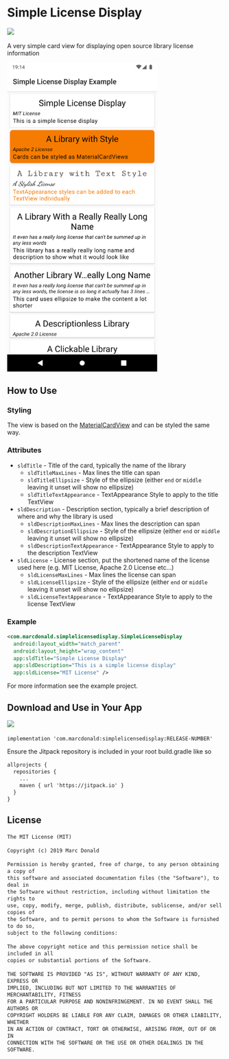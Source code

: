 # Simple License Display
[![](https://jitpack.io/v/marcdonald/simplelicensedisplay.svg)](https://jitpack.io/#marcdonald/simplelicensedisplay)

A very simple card view for displaying open source library license information


<img src=".github/assets/readme-screenshot.png" alt="Screenshot" width="350">

## How to Use
### Styling
The view is based on the [MaterialCardView](https://material.io/develop/android/components/material-card-view/) and can be styled the same way. 

### Attributes
* `sldTitle` - Title of the card, typically the name of the library 
  * `sldTitleMaxLines` - Max lines the title can span 
  * `sldTitleEllipsize` - Style of the ellipsize (either `end` or `middle` leaving it unset will show no ellipsize)
  * `sldTitleTextAppearance` - TextAppearance Style to apply to the title TextView
* `sldDescription` - Description section, typically a brief description of where and why the library is used 
  * `sldDescriptionMaxLines` - Max lines the description can span 
  * `sldDescriptionEllipsize` - Style of the ellipsize (either `end` or `middle` leaving it unset will show no ellipsize)
  * `sldDescriptionTextAppearance` - TextAppearance Style to apply to the description TextView
* `sldLicense` - License section, put the shortened name of the license used here (e.g. MIT License, Apache 2.0 License etc...)
  * `sldLicenseMaxLines` - Max lines the license can span 
  * `sldLicenseEllipsize` - Style of the ellipsize (either `end` or `middle` leaving it unset will show no ellipsize)
  * `sldLicenseTextAppearance` - TextAppearance Style to apply to the license TextView

### Example
```xml
<com.marcdonald.simplelicensedisplay.SimpleLicenseDisplay
  android:layout_width="match_parent"
  android:layout_height="wrap_content"
  app:sldTitle="Simple License Display"
  app:sldDescription="This is a simple license display"
  app:sldLicense="MIT License" />
```

For more information see the example project.

## Download and Use in Your App
[![](https://jitpack.io/v/com.marcdonald/simplelicensedisplay.svg)](https://jitpack.io/#com.marcdonald/simplelicensedisplay)

`implementation 'com.marcdonald:simplelicensedisplay:RELEASE-NUMBER'`

Ensure the Jitpack repository is included in your root build.gradle like so
```
allprojects {
  repositories {
    ...
    maven { url 'https://jitpack.io' }
  }
}
```

## License
```
The MIT License (MIT)

Copyright (c) 2019 Marc Donald

Permission is hereby granted, free of charge, to any person obtaining a copy of
this software and associated documentation files (the "Software"), to deal in
the Software without restriction, including without limitation the rights to
use, copy, modify, merge, publish, distribute, sublicense, and/or sell copies of
the Software, and to permit persons to whom the Software is furnished to do so,
subject to the following conditions:

The above copyright notice and this permission notice shall be included in all
copies or substantial portions of the Software.

THE SOFTWARE IS PROVIDED "AS IS", WITHOUT WARRANTY OF ANY KIND, EXPRESS OR
IMPLIED, INCLUDING BUT NOT LIMITED TO THE WARRANTIES OF MERCHANTABILITY, FITNESS
FOR A PARTICULAR PURPOSE AND NONINFRINGEMENT. IN NO EVENT SHALL THE AUTHORS OR
COPYRIGHT HOLDERS BE LIABLE FOR ANY CLAIM, DAMAGES OR OTHER LIABILITY, WHETHER
IN AN ACTION OF CONTRACT, TORT OR OTHERWISE, ARISING FROM, OUT OF OR IN
CONNECTION WITH THE SOFTWARE OR THE USE OR OTHER DEALINGS IN THE SOFTWARE.
```
